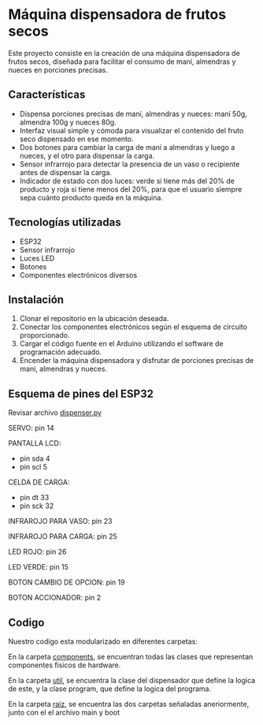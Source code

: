 # Máquina dispensadora de frutos secos

Este proyecto consiste en la creación de una máquina dispensadora de frutos secos, diseñada para facilitar el consumo de maní, almendras y nueces en porciones precisas.

## Características

- Dispensa porciones precisas de maní, almendras y nueces: maní 50g, almendra 100g y nueces 80g.
- Interfaz visual simple y cómoda para visualizar el contenido del fruto seco dispensado en ese momento.
- Dos botones para cambiar la carga de maní a almendras y luego a nueces, y el otro para dispensar la carga.
- Sensor infrarrojo para detectar la presencia de un vaso o recipiente antes de dispensar la carga.
- Indicador de estado con dos luces: verde si tiene más del 20% de producto y roja si tiene menos del 20%, para que el usuario siempre sepa cuánto producto queda en la máquina.

## Tecnologías utilizadas

- ESP32
- Sensor infrarrojo
- Luces LED
- Botones 
- Componentes electrónicos diversos

## Instalación

1. Clonar el repositorio en la ubicación deseada.
2. Conectar los componentes electrónicos según el esquema de circuito proporcionado.
3. Cargar el código fuente en el Arduino utilizando el software de programación adecuado.
4. Encender la máquina dispensadora y disfrutar de porciones precisas de maní, almendras y nueces.

## Esquema de pines del ESP32

Revisar archivo [dispenser.py](https://github.com/jorgeplazadelosreyes/P1_embebidos/blob/main/util/dispenser.py)

SERVO: pin 14

PANTALLA LCD:

- pin sda 4
- pin scl 5

CELDA DE CARGA:

- pin dt 33
- pin sck 32

INFRAROJO PARA VASO: pin 23

INFRAROJO PARA CARGA: pin 25

LED ROJO: pin 26

LED VERDE: pin 15

BOTON CAMBIO DE OPCION: pin 19

BOTON ACCIONADOR: pin 2

## Codigo

Nuestro codigo esta modularizado en diferentes carpetas:

En la carpeta [components](https://github.com/jorgeplazadelosreyes/P1_embebidos/tree/main/components), se encuentran todas las clases que representan componentes fisicos de hardware.

En la carpeta [util](https://github.com/jorgeplazadelosreyes/P1_embebidos/tree/main/util), se encuentra la clase del dispensador que define la logica de este, y la clase program, que define la logica del programa.

En la carpeta [raiz](https://github.com/jorgeplazadelosreyes/P1_embebidos), se encuentra las dos carpetas señaladas aneriormente, junto con el el archivo main y boot
